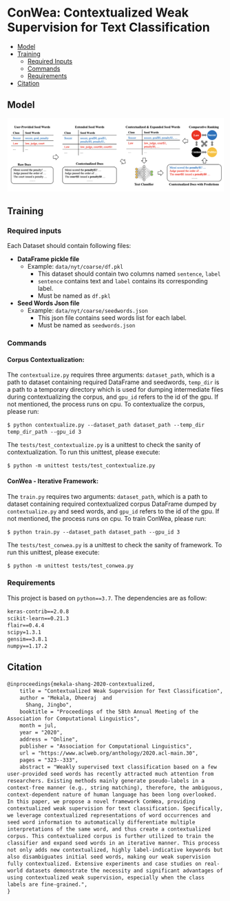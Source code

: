 # ConWea: Contextualized Weak Supervision for Text Classification

- [Model](#model)
- [Training](#training)
	- [Required Inputs](#required-inputs)
	- [Commands](#commands)
	- [Requirements](#requirements)
- [Citation](#citation)

## Model

![CONWEA-Framework](docs/ConWea-overview.png)

## Training

### Required inputs
Each Dataset should contain following files:
- **DataFrame pickle file**
  - Example: ```data/nyt/coarse/df.pkl```
    - This dataset should contain two columns named ```sentence```, ```label```
    - ```sentence``` contains text and ```label``` contains its corresponding label.
    - Must be named as ```df.pkl```
- **Seed Words Json file**
  - Example: ```data/nyt/coarse/seedwords.json```
    - This json file contains seed words list for each label.
    - Must be named as ```seedwords.json```

### Commands


#### Corpus Contextualization: 
The ```contextualize.py``` requires three arguments: ```dataset_path```, which is a path to dataset containing 
required DataFrame and seedwords, ```temp_dir``` is a path to a temporary
directory which is used for dumping intermediate files during contextualizing the corpus, and ```gpu_id``` refers to the 
id of the gpu. If not mentioned, the process runs on cpu.
To contextualize the corpus, please run:
```shell script
$ python contextualize.py --dataset_path dataset_path --temp_dir temp_dir_path --gpu_id 3
```

The ```tests/test_contextualize.py``` is a unittest to check the sanity of contextualization. To run this unittest, please execute:
```shell script
$ python -m unittest tests/test_contextualize.py
``` 
 
#### ConWea - Iterative Framework:
The ```train.py``` requires two arguments: ```dataset_path```, which is a path to dataset containing 
required contextualized corpus DataFrame dumped by ```contextualize.py``` and seed words, and ```gpu_id``` refers to the 
id of the gpu. If not mentioned, 
the process runs on cpu.
To train ConWea, please run:
```shell script
$ python train.py --dataset_path dataset_path --gpu_id 3
```

The ```tests/test_conwea.py``` is a unittest to check the sanity of framework. To run this unittest, please execute:
```shell script
$ python -m unittest tests/test_conwea.py
``` 


### Requirements

This project is based on ```python==3.7```. The dependencies are as follow:
```
keras-contrib==2.0.8
scikit-learn==0.21.3
flair==0.4.4
scipy=1.3.1
gensim==3.8.1
numpy==1.17.2
```

## Citation

```
@inproceedings{mekala-shang-2020-contextualized,
    title = "Contextualized Weak Supervision for Text Classification",
    author = "Mekala, Dheeraj  and
      Shang, Jingbo",
    booktitle = "Proceedings of the 58th Annual Meeting of the Association for Computational Linguistics",
    month = jul,
    year = "2020",
    address = "Online",
    publisher = "Association for Computational Linguistics",
    url = "https://www.aclweb.org/anthology/2020.acl-main.30",
    pages = "323--333",
    abstract = "Weakly supervised text classification based on a few user-provided seed words has recently attracted much attention from researchers. Existing methods mainly generate pseudo-labels in a context-free manner (e.g., string matching), therefore, the ambiguous, context-dependent nature of human language has been long overlooked. In this paper, we propose a novel framework ConWea, providing contextualized weak supervision for text classification. Specifically, we leverage contextualized representations of word occurrences and seed word information to automatically differentiate multiple interpretations of the same word, and thus create a contextualized corpus. This contextualized corpus is further utilized to train the classifier and expand seed words in an iterative manner. This process not only adds new contextualized, highly label-indicative keywords but also disambiguates initial seed words, making our weak supervision fully contextualized. Extensive experiments and case studies on real-world datasets demonstrate the necessity and significant advantages of using contextualized weak supervision, especially when the class labels are fine-grained.",
}
```